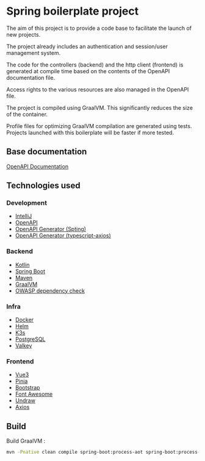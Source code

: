 # Spring boilerplate project

The aim of this project is to provide a code base to facilitate the launch of new projects.

The project already includes an authentication and session/user management system.

The code for the controllers (backend) and the http client (frontend) is generated at compile time based on the contents of the OpenAPI documentation file.

Access rights to the various resources are also managed in the OpenAPI file.

The project is compiled using GraalVM. This significantly reduces the size of the container.

Profile files for optimizing GraalVM compilation are generated using tests. Projects launched with this boilerplate will be faster if more tested.

## Base documentation

[OpenAPI Documentation](src/main/resources/openapi.yaml)

## Technologies used

### Development

- [IntelliJ](https://www.jetbrains.com/idea/)
- [OpenAPI](https://openai.com/)
- [OpenAPI Generator (Spting)](https://openapi-generator.tech/docs/generators/spring)
- [OpenAPI Generator (typescript-axios)](https://openapi-generator.tech/docs/generators/typescript-axios)

### Backend

- [Kotlin](https://kotlinlang.org/)
- [Spring Boot](https://spring.io/projects/spring-boot/)
- [Maven](https://maven.apache.org/)
- [GraalVM](https://www.graalvm.org/)
- [OWASP dependency check](https://owasp.org/www-project-dependency-check/)

### Infra

- [Docker](https://www.docker.com/)
- [Helm](https://helm.sh/)
- [K3s](https://k3s.io/)
- [PostgreSQL](https://www.postgresql.org/)
- [Valkey](https://valkey.io/)

### Frontend

- [Vue3](https://vuejs.org/)
- [Pinia](https://pinia.vuejs.org/)
- [Bootstrap](https://getbootstrap.com/)
- [Font Awesome](https://fontawesome.com/)
- [Undraw](https://undraw.co/)
- [Axios](https://axios-http.com/)

## Build

Build GraalVM :

```bash
mvn -Pnative clean compile spring-boot:process-aot spring-boot:process-test-aot package native:compile
```
